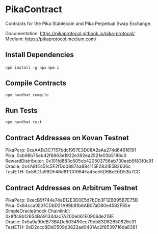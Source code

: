# PikaContract
Contracts for the Pika Stablecoin and Pika Perpetual Swap Exchange.

Documentation: https://pikaprotocol.gitbook.io/pika-protocol/  
Medium: https://pikaprotocol.medium.com/  

## Install Dependencies
`npm install -g npx`
`npm i`

## Compile Contracts
`npx hardhat compile`

## Run Tests
`npx hardhat test`

## Contract Addresses on Kovan Testnet  
PikaPerp: 0xaAA1b3C7157bdc1957E3D08A2aAa274d64616191        
Pika: 0xb98b75eb42f6963e1932e392ea2521e03b5186c0   
RewardDistributor: 0x101fd883c605cb420503756eb730eeb5f83f0c91  
Oracle: 0x4A8fE451c5F2fDd08874a884115F2831E5B2606c  
TestETH: 0x56D1a99DF46d81fC0964Fa45e55D6BeE0D53b7CC   

## Contract Addresses on Arbitrum Testnet  
PikaPerp: 0xecB9f744e74aE12E3D0E5d7bDb3F12BB95B7E75B  
Pika: 0x84cca0E31CDbD21A99b81b6AB07aD80e4582F65e  
SimpleOracle(mock Chainlink): 0x8ffc9b12654BA9134dac7A200e061E0906de21BE    
Oracle: 0x5a9a90dB73BADe503490ec79db83D62650826c31  
TestETH: 0xD2ccc8DbD509d3822ad0431Ac2f8539716da8381  

